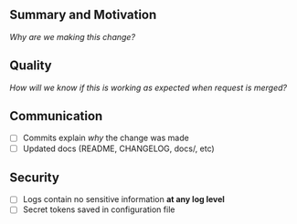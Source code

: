 ## Summary and Motivation

_Why are we making this change?_

## Quality

_How will we know if this is working as expected when request is merged?_

## Communication

- [ ] Commits explain _why_ the change was made
- [ ] Updated docs (README, CHANGELOG, docs/, etc)

## Security

- [ ] Logs contain no sensitive information **at any log level**
- [ ] Secret tokens saved in configuration file
